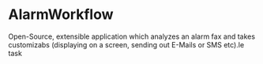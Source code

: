 AlarmWorkflow
=============

Open-Source, extensible application which analyzes an alarm fax and takes customizabs (displaying on a screen, sending out E-Mails or SMS etc).le task